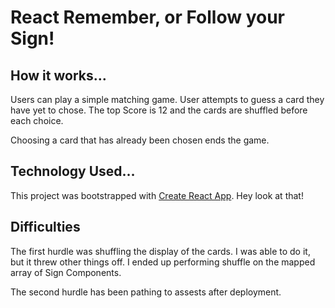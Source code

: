 # React Remember, or Follow your Sign!

## How it works…

Users can play a simple matching game. User attempts to guess a card they have yet to chose. The top Score is 12 and the cards are shuffled before each choice.

Choosing a card that has already been chosen ends the game.

## Technology Used…

This project was bootstrapped with [Create React App](https://github.com/facebook/create-react-app).
Hey look at that!

## Difficulties

The first hurdle was shuffling the display of the cards. I was able to do it, but it threw other things off. I ended up performing shuffle on the mapped array of Sign Components.

The second hurdle has been pathing to assests after deployment.
